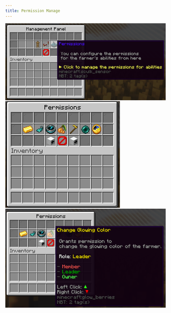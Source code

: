 ```yaml
---
title: Permission Manage
---
```


![Permissions Item](../../../../assets/sfarmer/en/permissions-item.png "Permissions Item")
![Permissions Menu](../../../../assets/sfarmer/en/permissions-menu.png "Permissions Menu")
![Permission Item](../../../../assets/sfarmer/en/any-permission-item.png "Permission Item")
